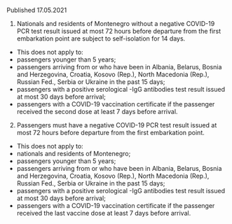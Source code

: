 Published 17.05.2021
1. Nationals and residents of Montenegro without a negative COVID-19 PCR test result issued at most 72 hours before departure from the first embarkation point are subject to self-isolation for 14 days.
- This does not apply to:
- passengers younger than 5 years;
- passengers arriving from or who have been in Albania, Belarus, Bosnia and Herzegovina, Croatia, Kosovo (Rep.), North Macedonia (Rep.), Russian Fed., Serbia or Ukraine in the past 15 days;
- passengers with a positive serological -IgG antibodies test result issued at most 30 days before arrival;
- passengers with a COVID-19 vaccination certificate if the passenger received the second dose at least 7 days before arrival.
2. Passengers must have a negative COVID-19 PCR test result issued at most 72 hours before departure from the first embarkation point.
- This does not apply to:
- nationals and residents of Montenegro;
- passengers younger than 5 years;
- passengers arriving from or who have been in Albania, Belarus, Bosnia and Herzegovina, Croatia, Kosovo (Rep.), North Macedonia (Rep.), Russian Fed., Serbia or Ukraine in the past 15 days;
- passengers with a positive serological -IgG antibodies test result issued at most 30 days before arrival;
- passengers with a COVID-19 vaccination certificate if the passenger received the last vaccine dose at least 7 days before arrival.

